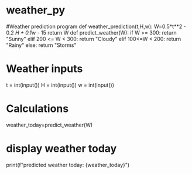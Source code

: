 # weather_py
#Weather prediction program
def weather_prediction(t,H,w):
    W=0.5*t**2 - 0.2 *H + 0.1*w - 15
    return W
def predict_weather(W):
    if W >= 300:
        return "Sunny"
    elif 200 <= W < 300:
        return "Cloudy"
    elif 100<=W < 200:
        return "Rainy"
    else:
        return "Storms"

# Weather inputs
t = int(input())
H = int(input())
w = int(input())
# Calculations

weather_today=predict_weather(W)
# display weather today
print(f"predicted weather today: {weather_today}")
